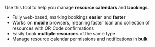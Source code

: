 Use this tool to help you manage __resource calendars__ and __bookings__.

+ Fully web-based, marking bookings __easier__ and __faster__
+ Works on __mobile__ browsers, meaning faster loan and collection of resources with QR Code confirmations
+ Easily book __multiple resources__ of the same type
+ Manage resource calendar permissions and notifications in __bulk__